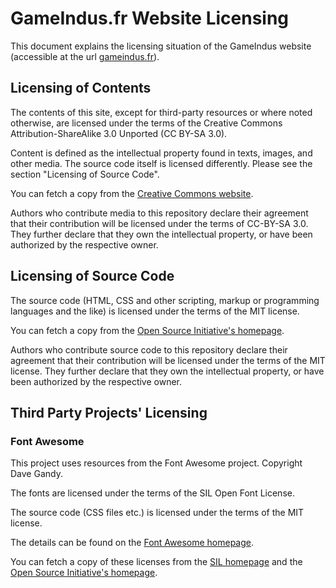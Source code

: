 # GameIndus.fr Website Licensing

This document explains the licensing situation of the GameIndus website (accessible at the url [gameindus.fr](https://gameindus.fr)).


## Licensing of Contents

The contents of this site, except for third-party resources or where noted
otherwise, are licensed under the terms of the Creative Commons
Attribution-ShareAlike 3.0 Unported (CC BY-SA 3.0).

Content is defined as the intellectual property found in texts, images, and
other media. The source code itself is licensed differently. Please see the
section "Licensing of Source Code".

You can fetch a copy from the [Creative Commons
website](https://creativecommons.org/licenses/by-sa/3.0/legalcode).

Authors who contribute media to this repository declare their agreement that
their contribution will be licensed under the terms of CC-BY-SA 3.0. They
further declare that they own the intellectual property, or have been
authorized by the respective owner.


## Licensing of Source Code

The source code (HTML, CSS and other scripting, markup or programming languages
and the like) is licensed under the terms of the MIT license.

You can fetch a copy from the [Open Source Initiative's
homepage](https://opensource.org/licenses/MIT).

Authors who contribute source code to this repository declare their agreement
that their contribution will be licensed under the terms of the MIT license.
They further declare that they own the intellectual property, or have been
authorized by the respective owner.


## Third Party Projects' Licensing

### Font Awesome

This project uses resources from the Font Awesome project.
Copyright Dave Gandy.

The fonts are licensed under the terms of the SIL Open Font License.

The source code (CSS files etc.) is licensed under the terms of the MIT
license.

The details can be found on the [Font Awesome
homepage](http://fontawesome.io/license/).

You can fetch a copy of these licenses from the
[SIL homepage](http://scripts.sil.org/OFL) and the [Open Source Initiative's
homepage](https://opensource.org/licenses/MIT).

